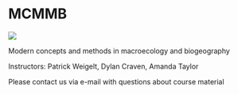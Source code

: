 # MCMMB
![](/homes/dc78cahe/Downloads/lablogo_2017.png)

Modern concepts and methods in macroecology and biogeography

Instructors: Patrick Weigelt, Dylan Craven, Amanda Taylor

Please contact us via e-mail with questions about course material 

